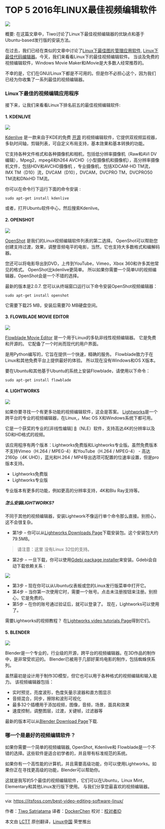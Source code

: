 TOP 5 2016年LINUX最佳视频编辑软件
=====================================================

![](https://itsfoss.com/wp-content/uploads/2016/06/linux-video-ditor-software.jpg)

概要: 在这篇文章中，Tiwo讨论了Linux下最佳视频编辑器的优缺点和基于Ubuntu-based发行版的安装方法。

在过去，我们已经在类似的文章中讨论了[Linux下最佳图片管理应用软件][1], [Linux下最佳代码编辑器][2]。今天，我们来看看Linux下的最佳视频编辑软件。
当谈及免费的视频编辑软件，Windows Movie Maker和iMovie是大多数人经常推荐的。

不幸的是，它们在GNU/Linux下都是不可用的。但是你不必担心这个，因为我们已经为你收集了一系列最佳的视频编辑器。
### Linux下最佳的视频编辑应用程序

接下来，让我们来看看Linux下排名前五的最佳视频编辑软件:

#### 1. KDENLIVE

![](https://itsfoss.com/wp-content/uploads/2016/06/kdenlive-free-video-editor-on-ubuntu.jpg)

[Kdenlive][3] 是一款来自于KDE的免费 [开源][4] 的视频编辑软件，它提供双视频监视器，多轨时间轴，剪辑列表，可自定义布局支持，基本效果和基本转换的功能。

它支持各种文件格式和各种摄像机和相机，包括低分辨率摄像机（Raw和AVI DV编辑），Mpeg2，mpeg4和h264 AVCHD（小型摄像机和摄像机），高分辨率摄像机文件，包括HDV和AVCHD摄像机 ，专业摄像机，包括XDCAM-HD TM流，IMX TM（D10）流，DVCAM（D10），DVCAM，DVCPRO TM，DVCPRO50 TM流和DNxHD TM流。

你可以在命令行下运行下面的命令安装 :

```
sudo apt-get install kdenlive
```

或者，打开Ubuntu软件中心，然后搜索Kdenlive。

#### 2. OPENSHOT

![](https://itsfoss.com/wp-content/uploads/2016/06/openshot-free-video-editor-on-ubuntu.jpg)

[OpenShot][5] 是我们的Linux视频编辑软件列表的第二选择。 OpenShot可以帮助您创建支持过渡，效果，调整音频电平的电影，当然，它也支持大多数格式和编解码器。

您还可以将电影导出到DVD，上传到YouTube，Vimeo，Xbox 360和许多其他常见的格式。 OpenShot比kdenlive更简单。 所以如果你需要一个简单UI的视频编辑器，OpenShot会是一个不错的选择。

最新的版本是2.0.7. 您可以从终端窗口运行以下命令安装OpenShot视频编辑器：

```
sudo apt-get install openshot
```

它需要下载25 MB，安装后需要70 MB硬盘空间。

#### 3. FLOWBLADE MOVIE EDITOR

![](https://itsfoss.com/wp-content/uploads/2016/06/flowblade-movie-editor-on-ubuntu.jpg)

[Flowblade Movie Editor][6] 是一个用于Linux的多轨非线性视频编辑器。 它是免费和开源的。 它配备了一个时尚而现代的用户界面。


是用Python编写的，它旨在提供一个快速，精确的服务。 Flowblade致力于在Linux和其他免费平台上提供最好的体验。 所以现在没有Windows和OS X版本。


要在Ubuntu和其他基于Ubuntu的系统上安装Flowblade，请使用以下命令：

```
sudo apt-get install flowblade
```

#### 4. LIGHTWORKS

![](https://itsfoss.com/wp-content/uploads/2016/06/lightworks-running-on-ubuntu-16.04.jpg)

如果你要寻找一个有更多功能的视频编辑软件，这会是答案。 [Lightworks][7]是一个跨平台的专业的视频编辑器，在Linux,，Mac OS X和Windows系统下都可用。

它是一个获奖的专业的[非线性编辑] [8]（NLE）软件，支持高达4K的分辨率以及SD和HD格式的视频。


该应用程序有两个版本：Lightworks免费版和Lightworks专业版。虽然免费版本不支持Vimeo（H.264 / MPEG-4）和YouTube（H.264 / MPEG-4） - 高达2160p（4K UHD），蓝光和H.264 / MP4导出选项可配置的位速率设置，但是pro版本支持。

- Lightworks免费版
- Lightworks专业版

专业版本有更多的功能，例如更高的分辨率支持，4K和Blu Ray支持等。

##### 怎么安装LIGHTWORKS?

不同于其他的视频编辑器，安装Lightwork不像运行单个命令那么直接。别担心，这不会很复杂。
- 第1步 –  你可以从[Lightworks Downloads Page][9]下载安装包。这个安装包大约79.5MB。
>请注意：这里
没有Linux 32位的支持。

- 第2步 – 一旦下载，你可以使用[Gdebi package installer][10]来安装。Gdebi会自动下载依赖关系 :

![](https://itsfoss.com/wp-content/uploads/2016/06/Installing-lightworks-on-ubuntu.jpg)

- 第3步 – 现在你可以从Ubuntu仪表板或您的Linux发行版菜单中打开它。
- 第4步 – 当你第一次使用它时，需要一个账号。点击未注册按钮来注册。别担心，它是免费的。
- 第5步 – 在你的账号通过验证后，就可以登录了。
现在，Lightworks可以使用了。

需要Lightworks的视频教程？ 在[Lightworks video tutorials Page][11]得到它们。

#### 5. BLENDER

![](https://itsfoss.com/wp-content/uploads/2016/06/blender-running-on-ubuntu-16.04.jpg)


Blender是一个专业的，行业级的开源，跨平台的视频编辑器。在3D作品的制作中，是非常受欢迎的。 Blender已被用于几部好莱坞电影的制作，包括蜘蛛侠系列。


虽然最初是设计用于制作3D模型，但它也可以用于各种格式的视频编辑和输入能力。 该视频编辑器包括：

- 实时预览，亮度波形，色度矢量示波器和直方图显示
- 音频混合，同步，擦除和波形可视化
- 最多32个插槽用于添加视频，图像，音频，场景，面具和效果
- 速度控制，调整图层，过渡，关键帧，过滤器等

最新的版本可以从[Blender Download Page][12]下载.

### 哪一个是最好的视频编辑软件？

如果你需要一个简单的视频编辑器, OpenShot, Kdenlive和 Flowblade是一个不错的选择。这些软件是适合初学者的，并且带有标准规范的系统。

如果你有一个高性能的计算机，并且需要高级功能，你可以使用Lightworks。如果你正在寻找更高级的功能，Blender可以帮助你。

这就是我写的5个最佳的视频编辑软件，它们可以在Ubuntu，Linux Mint，Elementary和其他Linux发行版下使用。 与我们分享您最喜欢的视频编辑器。

--------------------------------------------------------------------------------

via: https://itsfoss.com/best-video-editing-software-linux/

作者：[Tiwo Satriatama][a]
译者：[DockerChen](https://github.com/DockerChen)
校对：[校对者ID](https://github.com/校对者ID)

本文由 [LCTT](https://github.com/LCTT/TranslateProject) 原创翻译，[Linux中国](https://linux.cn/) 荣誉推出

[a]: https://itsfoss.com/author/tiwo/
[1]: https://itsfoss.com/linux-photo-management-software/
[2]: https://itsfoss.com/best-modern-open-source-code-editors-for-linux/
[3]: https://kdenlive.org/
[4]: https://itsfoss.com/tag/open-source/
[5]: http://www.openshot.org/
[6]: http://jliljebl.github.io/flowblade/
[7]: https://www.lwks.com/
[8]: https://en.wikipedia.org/wiki/Non-linear_editing_system
[9]: https://www.lwks.com/index.php?option=com_lwks&view=download&Itemid=206
[10]: https://itsfoss.com/gdebi-default-ubuntu-software-center/
[11]: https://www.lwks.com/videotutorials
[12]: https://www.blender.org/download/



